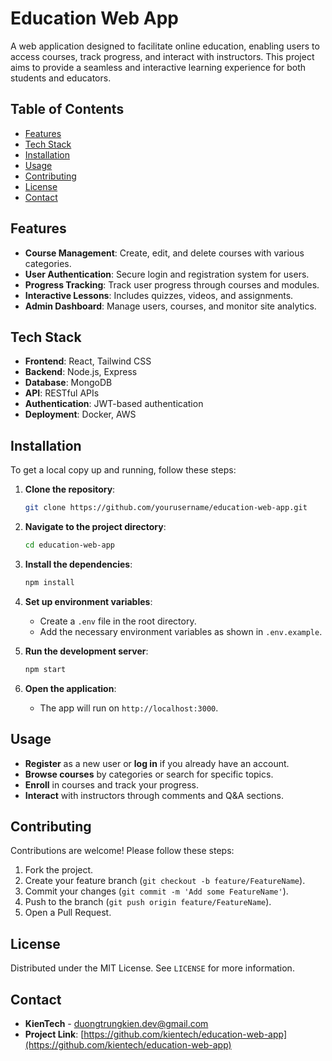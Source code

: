 # Education Web App

A web application designed to facilitate online education, enabling users to access courses, track progress, and interact with instructors. This project aims to provide a seamless and interactive learning experience for both students and educators.

## Table of Contents

- [Features](#features)
- [Tech Stack](#tech-stack)
- [Installation](#installation)
- [Usage](#usage)
- [Contributing](#contributing)
- [License](#license)
- [Contact](#contact)

## Features

- **Course Management**: Create, edit, and delete courses with various categories.
- **User Authentication**: Secure login and registration system for users.
- **Progress Tracking**: Track user progress through courses and modules.
- **Interactive Lessons**: Includes quizzes, videos, and assignments.
- **Admin Dashboard**: Manage users, courses, and monitor site analytics.

## Tech Stack

- **Frontend**: React, Tailwind CSS
- **Backend**: Node.js, Express
- **Database**: MongoDB
- **API**: RESTful APIs
- **Authentication**: JWT-based authentication
- **Deployment**: Docker, AWS

## Installation

To get a local copy up and running, follow these steps:

1. **Clone the repository**:
   ```bash
   git clone https://github.com/yourusername/education-web-app.git
   ```
2. **Navigate to the project directory**:

   ```bash
   cd education-web-app
   ```

3. **Install the dependencies**:

   ```bash
   npm install
   ```

4. **Set up environment variables**:

   - Create a `.env` file in the root directory.
   - Add the necessary environment variables as shown in `.env.example`.

5. **Run the development server**:

   ```bash
   npm start
   ```

6. **Open the application**:
   - The app will run on `http://localhost:3000`.

## Usage

- **Register** as a new user or **log in** if you already have an account.
- **Browse courses** by categories or search for specific topics.
- **Enroll** in courses and track your progress.
- **Interact** with instructors through comments and Q&A sections.

## Contributing

Contributions are welcome! Please follow these steps:

1. Fork the project.
2. Create your feature branch (`git checkout -b feature/FeatureName`).
3. Commit your changes (`git commit -m 'Add some FeatureName'`).
4. Push to the branch (`git push origin feature/FeatureName`).
5. Open a Pull Request.

## License

Distributed under the MIT License. See `LICENSE` for more information.

## Contact

- **KienTech** - [duongtrungkien.dev@gmail.com](mailto:duongtrungkien.dev@gmail.com)
- **Project Link**: [https://github.com/kientech/education-web-app](https://github.com/kientech/education-web-app)
